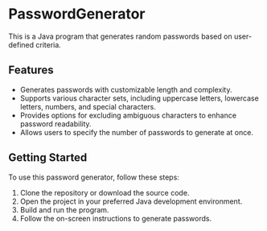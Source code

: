 # PasswordGenerator

This is a Java program that generates random passwords based on user-defined criteria.

## Features

- Generates passwords with customizable length and complexity.
- Supports various character sets, including uppercase letters, lowercase letters, numbers, and special characters.
- Provides options for excluding ambiguous characters to enhance password readability.
- Allows users to specify the number of passwords to generate at once.

## Getting Started

To use this password generator, follow these steps:

1. Clone the repository or download the source code.
2. Open the project in your preferred Java development environment.
3. Build and run the program.
4. Follow the on-screen instructions to generate passwords.
